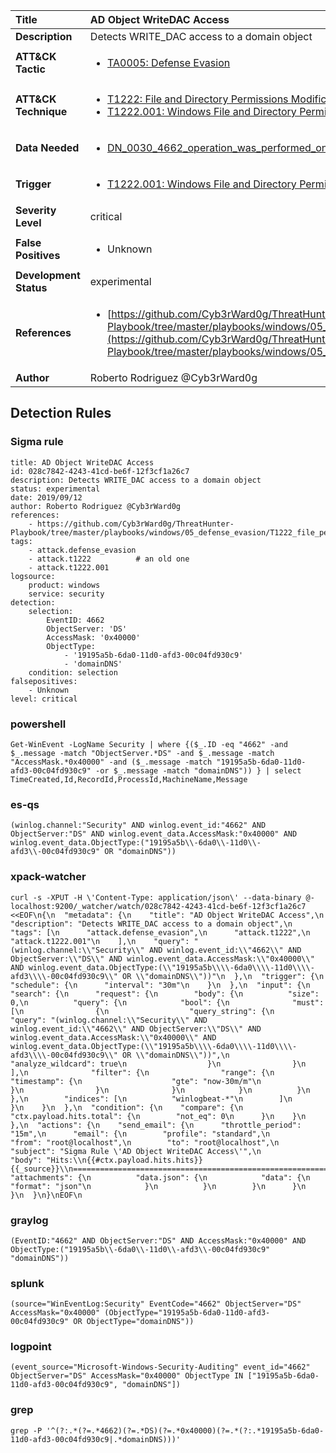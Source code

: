 | Title                    | AD Object WriteDAC Access       |
|:-------------------------|:------------------|
| **Description**          | Detects WRITE_DAC access to a domain object |
| **ATT&amp;CK Tactic**    |  <ul><li>[TA0005: Defense Evasion](https://attack.mitre.org/tactics/TA0005)</li></ul>  |
| **ATT&amp;CK Technique** | <ul><li>[T1222: File and Directory Permissions Modification](https://attack.mitre.org/techniques/T1222)</li><li>[T1222.001: Windows File and Directory Permissions Modification](https://attack.mitre.org/techniques/T1222/001)</li></ul>  |
| **Data Needed**          | <ul><li>[DN_0030_4662_operation_was_performed_on_an_object](../Data_Needed/DN_0030_4662_operation_was_performed_on_an_object.md)</li></ul>  |
| **Trigger**              | <ul><li>[T1222.001: Windows File and Directory Permissions Modification](../Triggers/T1222.001.md)</li></ul>  |
| **Severity Level**       | critical |
| **False Positives**      | <ul><li>Unknown</li></ul>  |
| **Development Status**   | experimental |
| **References**           | <ul><li>[https://github.com/Cyb3rWard0g/ThreatHunter-Playbook/tree/master/playbooks/windows/05_defense_evasion/T1222_file_permissions_modification/ad_replication_user_backdoor.md](https://github.com/Cyb3rWard0g/ThreatHunter-Playbook/tree/master/playbooks/windows/05_defense_evasion/T1222_file_permissions_modification/ad_replication_user_backdoor.md)</li></ul>  |
| **Author**               | Roberto Rodriguez @Cyb3rWard0g |


## Detection Rules

### Sigma rule

```
title: AD Object WriteDAC Access
id: 028c7842-4243-41cd-be6f-12f3cf1a26c7
description: Detects WRITE_DAC access to a domain object
status: experimental
date: 2019/09/12
author: Roberto Rodriguez @Cyb3rWard0g
references:
    - https://github.com/Cyb3rWard0g/ThreatHunter-Playbook/tree/master/playbooks/windows/05_defense_evasion/T1222_file_permissions_modification/ad_replication_user_backdoor.md
tags:
    - attack.defense_evasion
    - attack.t1222          # an old one
    - attack.t1222.001
logsource:
    product: windows
    service: security
detection:
    selection: 
        EventID: 4662
        ObjectServer: 'DS'
        AccessMask: '0x40000'
        ObjectType:
            - '19195a5b-6da0-11d0-afd3-00c04fd930c9'
            - 'domainDNS'
    condition: selection
falsepositives:
    - Unknown
level: critical

```





### powershell
    
```
Get-WinEvent -LogName Security | where {($_.ID -eq "4662" -and $_.message -match "ObjectServer.*DS" -and $_.message -match "AccessMask.*0x40000" -and ($_.message -match "19195a5b-6da0-11d0-afd3-00c04fd930c9" -or $_.message -match "domainDNS")) } | select TimeCreated,Id,RecordId,ProcessId,MachineName,Message
```


### es-qs
    
```
(winlog.channel:"Security" AND winlog.event_id:"4662" AND ObjectServer:"DS" AND winlog.event_data.AccessMask:"0x40000" AND winlog.event_data.ObjectType:("19195a5b\\-6da0\\-11d0\\-afd3\\-00c04fd930c9" OR "domainDNS"))
```


### xpack-watcher
    
```
curl -s -XPUT -H \'Content-Type: application/json\' --data-binary @- localhost:9200/_watcher/watch/028c7842-4243-41cd-be6f-12f3cf1a26c7 <<EOF\n{\n  "metadata": {\n    "title": "AD Object WriteDAC Access",\n    "description": "Detects WRITE_DAC access to a domain object",\n    "tags": [\n      "attack.defense_evasion",\n      "attack.t1222",\n      "attack.t1222.001"\n    ],\n    "query": "(winlog.channel:\\"Security\\" AND winlog.event_id:\\"4662\\" AND ObjectServer:\\"DS\\" AND winlog.event_data.AccessMask:\\"0x40000\\" AND winlog.event_data.ObjectType:(\\"19195a5b\\\\-6da0\\\\-11d0\\\\-afd3\\\\-00c04fd930c9\\" OR \\"domainDNS\\"))"\n  },\n  "trigger": {\n    "schedule": {\n      "interval": "30m"\n    }\n  },\n  "input": {\n    "search": {\n      "request": {\n        "body": {\n          "size": 0,\n          "query": {\n            "bool": {\n              "must": [\n                {\n                  "query_string": {\n                    "query": "(winlog.channel:\\"Security\\" AND winlog.event_id:\\"4662\\" AND ObjectServer:\\"DS\\" AND winlog.event_data.AccessMask:\\"0x40000\\" AND winlog.event_data.ObjectType:(\\"19195a5b\\\\-6da0\\\\-11d0\\\\-afd3\\\\-00c04fd930c9\\" OR \\"domainDNS\\"))",\n                    "analyze_wildcard": true\n                  }\n                }\n              ],\n              "filter": {\n                "range": {\n                  "timestamp": {\n                    "gte": "now-30m/m"\n                  }\n                }\n              }\n            }\n          }\n        },\n        "indices": [\n          "winlogbeat-*"\n        ]\n      }\n    }\n  },\n  "condition": {\n    "compare": {\n      "ctx.payload.hits.total": {\n        "not_eq": 0\n      }\n    }\n  },\n  "actions": {\n    "send_email": {\n      "throttle_period": "15m",\n      "email": {\n        "profile": "standard",\n        "from": "root@localhost",\n        "to": "root@localhost",\n        "subject": "Sigma Rule \'AD Object WriteDAC Access\'",\n        "body": "Hits:\\n{{#ctx.payload.hits.hits}}{{_source}}\\n================================================================================\\n{{/ctx.payload.hits.hits}}",\n        "attachments": {\n          "data.json": {\n            "data": {\n              "format": "json"\n            }\n          }\n        }\n      }\n    }\n  }\n}\nEOF\n
```


### graylog
    
```
(EventID:"4662" AND ObjectServer:"DS" AND AccessMask:"0x40000" AND ObjectType:("19195a5b\\-6da0\\-11d0\\-afd3\\-00c04fd930c9" "domainDNS"))
```


### splunk
    
```
(source="WinEventLog:Security" EventCode="4662" ObjectServer="DS" AccessMask="0x40000" (ObjectType="19195a5b-6da0-11d0-afd3-00c04fd930c9" OR ObjectType="domainDNS"))
```


### logpoint
    
```
(event_source="Microsoft-Windows-Security-Auditing" event_id="4662" ObjectServer="DS" AccessMask="0x40000" ObjectType IN ["19195a5b-6da0-11d0-afd3-00c04fd930c9", "domainDNS"])
```


### grep
    
```
grep -P '^(?:.*(?=.*4662)(?=.*DS)(?=.*0x40000)(?=.*(?:.*19195a5b-6da0-11d0-afd3-00c04fd930c9|.*domainDNS)))'
```



